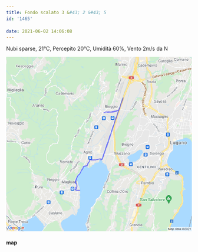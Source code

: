 ```yaml
---
title: Fondo scalato 3 &#43; 2 &#43; 5
id: '1465'

date: 2021-06-02 14:06:08
---
```


Nubi sparse, 21°C, Percepito 20°C, Umidità 60%, Vento 2m/s da N

![image](/images/2021/08/20210602-activity-map.png)

#### map
